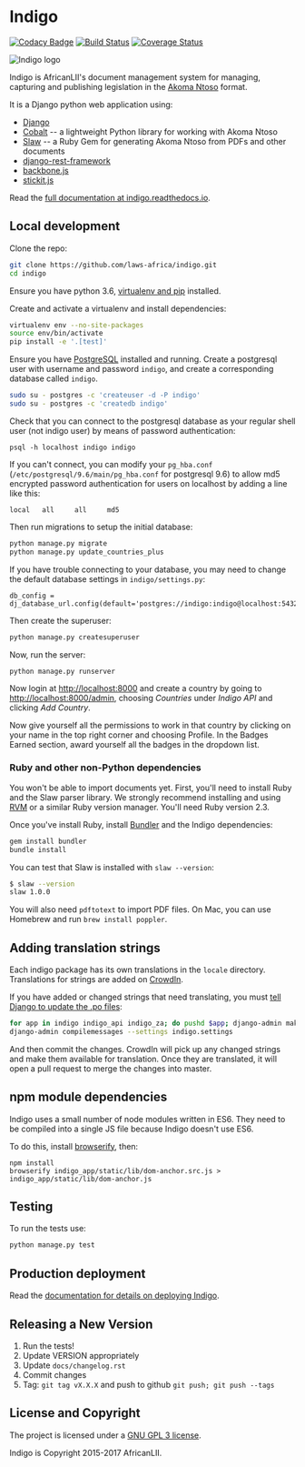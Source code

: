 # Indigo

[![Codacy Badge](https://api.codacy.com/project/badge/Grade/495add45b788408284b48c0e045ca408)](https://app.codacy.com/app/longhotsummer/indigo?utm_source=github.com&utm_medium=referral&utm_content=laws-africa/indigo&utm_campaign=Badge_Grade_Dashboard)
[![Build Status](https://travis-ci.org/laws-africa/indigo.svg)](http://travis-ci.org/laws-africa/indigo) [![Coverage Status](https://coveralls.io/repos/github/laws-africa/indigo/badge.svg?branch=master)](https://coveralls.io/github/laws-africa/indigo?branch=master)

![Indigo logo](https://raw.githubusercontent.com/Code4SA/indigo/master/docs/logo.png "Indigo logo")

Indigo is AfricanLII's document management system for managing, capturing and publishing
legislation in the [Akoma Ntoso](http://www.akomantoso.org/) format.

It is a Django python web application using:

* [Django](http://djangoproject.com/)
* [Cobalt](http://cobalt.readthedocs.io/en/latest/) -- a lightweight Python library for working with Akoma Ntoso
* [Slaw](https://rubygems.org/gems/slaw) -- a Ruby Gem for generating Akoma Ntoso from PDFs and other documents
* [django-rest-framework](http://www.django-rest-framework.org/)
* [backbone.js](http://backbonejs.org/)
* [stickit.js](http://nytimes.github.io/backbone.stickit/)

Read the [full documentation at indigo.readthedocs.io](http://indigo.readthedocs.io/en/latest/index.html).

## Local development

Clone the repo:

```bash
git clone https://github.com/laws-africa/indigo.git
cd indigo
```

Ensure you have python 3.6, [virtualenv and pip](https://virtualenv.pypa.io/en/stable/installation/) installed.

Create and activate a virtualenv and install dependencies:

```bash
virtualenv env --no-site-packages
source env/bin/activate
pip install -e '.[test]'
```

Ensure you have [PostgreSQL](https://www.postgresql.org/) installed and running. Create a postgresql user with username and password `indigo`,
and create a corresponding database called `indigo`.

```bash
sudo su - postgres -c 'createuser -d -P indigo'
sudo su - postgres -c 'createdb indigo'
```

Check that you can connect to the postgresql database as your regular shell user (not indigo user) by means of password authentication:

```
psql -h localhost indigo indigo
```

If you can't connect, you can modify your `pg_hba.conf` (`/etc/postgresql/9.6/main/pg_hba.conf` for postgresql 9.6) to allow md5 encrypted password authentication for users on localhost by adding a line like this:

```
local	all		all     md5
```

Then run migrations to setup the initial database:

```bash
python manage.py migrate
python manage.py update_countries_plus
```

If you have trouble connecting to your database, you may need to change the default database settings in `indigo/settings.py`:

    db_config = dj_database_url.config(default='postgres://indigo:indigo@localhost:5432/indigo')

Then create the superuser:

```bash
python manage.py createsuperuser
```

Now, run the server:

```
python manage.py runserver
```

Now login at [http://localhost:8000](http://localhost:8000) and create a country by going to [http://localhost:8000/admin](http://localhost:8000/admin), choosing *Countries* under *Indigo API* and clicking *Add Country*.

Now give yourself all the permissions to work in that country by clicking on your name in the top right corner and choosing Profile. In the Badges Earned section, award yourself all the badges in the dropdown list.

### Ruby and other non-Python dependencies

You won't be able to import documents yet. First, you'll need to install Ruby and the Slaw parser library.
We strongly recommend installing and using [RVM](http://rvm.io/) or a similar Ruby version manager. You'll
need Ruby version 2.3.

Once you've install Ruby, install [Bundler](https://bundler.io/) and the Indigo dependencies:

```bash
gem install bundler
bundle install
```

You can test that Slaw is installed with `slaw --version`:

```bash
$ slaw --version
slaw 1.0.0
```

You will also need `pdftotext` to import PDF files. On Mac, you can use Homebrew and run `brew install poppler`.


## Adding translation strings

Each indigo package has its own translations in the `locale` directory. Translations for strings are added on [CrowdIn](https://crowdin.com/project/lawsafrica-indigo).

If you have added or changed strings that need translating, you must [tell Django to update the .po files](https://docs.djangoproject.com/en/2.2/topics/i18n/translation/#localization-how-to-create-language-files):

```bash
for app in indigo indigo_api indigo_za; do pushd $app; django-admin makemessages -a; popd; done
django-admin compilemessages --settings indigo.settings
```

And then commit the changes. CrowdIn will pick up any changed strings and make them available for translation. Once they are translated, it will
open a pull request to merge the changes into master.


## npm module dependencies

Indigo uses a small number of node modules written in ES6. They need to be compiled into a single JS file
because Indigo doesn't use ES6.

To do this, install [browserify](http://browserify.org/), then:

```
npm install
browserify indigo_app/static/lib/dom-anchor.src.js > indigo_app/static/lib/dom-anchor.js
```


## Testing

To run the tests use:

```bash
python manage.py test
```

## Production deployment

Read the [documentation for details on deploying Indigo](http://indigo.readthedocs.org/en/latest/running/index.html).

## Releasing a New Version

1. Run the tests!
2. Update VERSION appropriately
3. Update `docs/changelog.rst`
4. Commit changes
5. Tag: `git tag vX.X.X` and push to github `git push; git push --tags`

## License and Copyright

The project is licensed under a [GNU GPL 3 license](LICENSE).

Indigo is Copyright 2015-2017 AfricanLII.
